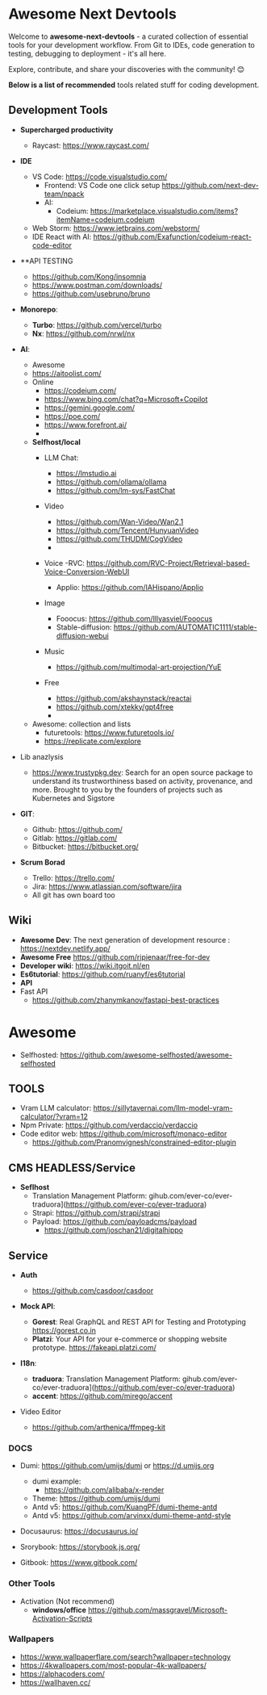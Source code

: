 # Awesome Next Devtools

Welcome to **awesome-next-devtools** - a curated collection of essential tools for your development workflow. From Git to IDEs, code generation to testing, debugging to deployment - it's all here.

Explore, contribute, and share your discoveries with the community! 😊

 **Below is a list of recommended** tools related stuff for coding development.

## Development Tools

- **Supercharged productivity**
  
   - Raycast: https://www.raycast.com/
 
- **IDE**
  
  - VS Code: https://code.visualstudio.com/
    - Frontend: VS Code one click setup https://github.com/next-dev-team/npack 
    - AI:
         - Codeium: https://marketplace.visualstudio.com/items?itemName=codeium.codeium
  - Web Storm: https://www.jetbrains.com/webstorm/
  - IDE React with AI: https://github.com/Exafunction/codeium-react-code-editor

- **API TESTING
    - https://github.com/Kong/insomnia
    - https://www.postman.com/downloads/
    - https://github.com/usebruno/bruno

- **Monorepo**:
  - **Turbo**: https://github.com/vercel/turbo
  - **Nx**: https://github.com/nrwl/nx

- **AI**:
  - Awesome
   - https://aitoolist.com/
  - Online
    - https://codeium.com/
    - https://www.bing.com/chat?q=Microsoft+Copilot
    - https://gemini.google.com/
    - https://poe.com/
    - https://www.forefront.ai/
    - 
  - **Selfhost/local**
    - LLM Chat: 
        - https://lmstudio.ai
        - https://github.com/ollama/ollama
        - https://github.com/lm-sys/FastChat
    - Video
        - https://github.com/Wan-Video/Wan2.1
        - https://github.com/Tencent/HunyuanVideo
        - https://github.com/THUDM/CogVideo
        - 
    - Voice
       -RVC: https://github.com/RVC-Project/Retrieval-based-Voice-Conversion-WebUI
       - Applio: https://github.com/IAHispano/Applio
    - Image
        - Fooocus: https://github.com/lllyasviel/Fooocus
        - Stable-diffusion: https://github.com/AUTOMATIC1111/stable-diffusion-webui
    - Music
      - https://github.com/multimodal-art-projection/YuE
     
    - Free 
      - https://github.com/akshaynstack/reactai
      - https://github.com/xtekky/gpt4free
      - 
   - Awesome: collection and lists 
      - futuretools: https://www.futuretools.io/  
      - https://replicate.com/explore   
- Lib anazlysis
  - https://www.trustypkg.dev: Search for an open source package to understand its trustworthiness based on activity, provenance, and more. Brought to you by the founders of projects such as Kubernetes and Sigstore  

- **GIT**:
  - Github: https://github.com/
  - Gitlab: https://gitlab.com/
  - Bitbucket: https://bitbucket.org/
 
- **Scrum Borad**
  - Trello: https://trello.com/
  - Jira: https://www.atlassian.com/software/jira
  - All git has own board too

## Wiki
-  **Awesome Dev**: The next generation of development resource : https://nextdev.netlify.app/
- **Awesome Free** https://github.com/ripienaar/free-for-dev
- **Developer wiki**: https://wiki.itgoit.nl/en
 - **Es6tutorial**: https://github.com/ruanyf/es6tutorial
- **API**
 - Fast API
   - https://github.com/zhanymkanov/fastapi-best-practices

# Awesome 
- Selfhosted: https://github.com/awesome-selfhosted/awesome-selfhosted
   
## TOOLS 
  - Vram LLM calculator: https://sillytavernai.com/llm-model-vram-calculator/?vram=12
  - Npm Private: https://github.com/verdaccio/verdaccio
  - Code editor web: https://github.com/microsoft/monaco-editor
      - https://github.com/Pranomvignesh/constrained-editor-plugin

## CMS HEADLESS/Service 
- **Seflhost**
    - Translation Management Platform: gihub.com/ever-co/ever-traduora](https://github.com/ever-co/ever-traduora)
    - Strapi: https://github.com/strapi/strapi
    - Payload: https://github.com/payloadcms/payload
        - https://github.com/joschan21/digitalhippo

## Service 
  - **Auth**
    - https://github.com/casdoor/casdoor

  - **Mock API**:
    - **Gorest**: Real GraphQL and REST API for Testing and Prototyping https://gorest.co.in
    - **Platzi**: Your API for your e-commerce or shopping website prototype. https://fakeapi.platzi.com/
  - **I18n**: 
      - **traduora**: Translation Management Platform: gihub.com/ever-co/ever-traduora](https://github.com/ever-co/ever-traduora)
      - **accent**: https://github.com/mirego/accent 
  - Video Editor
    - https://github.com/arthenica/ffmpeg-kit
### DOCS

- Dumi: https://github.com/umijs/dumi or https://d.umijs.org
   - dumi example: 
      - https://github.com/alibaba/x-render
   - Theme: https://github.com/umijs/dumi
    - Antd v5: https://github.com/KuangPF/dumi-theme-antd
    - Antd v5: https://github.com/arvinxx/dumi-theme-antd-style

- Docusaurus: https://docusaurus.io/

- Srorybook: https://storybook.js.org/

- Gitbook: https://www.gitbook.com/

### Other Tools
- Activation (Not recommend)
  - **windows/office** https://github.com/massgravel/Microsoft-Activation-Scripts

### Wallpapers 
 - https://www.wallpaperflare.com/search?wallpaper=technology
 - https://4kwallpapers.com/most-popular-4k-wallpapers/
 - https://alphacoders.com/
 - https://wallhaven.cc/
